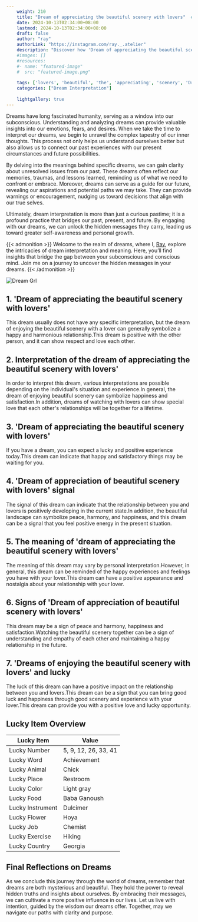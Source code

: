 ```yaml
---
    weight: 210
    title: "Dream of appreciating the beautiful scenery with lovers"  # Assuming 'title' column exists
    date: 2024-10-13T02:34:00+08:00
    lastmod: 2024-10-13T02:34:00+08:00
    draft: false
    author: "ray"
    authorLink: "https://instagram.com/ray._.atelier"
    description: "Discover how 'Dream of appreciating the beautiful scenery with lovers' can interpret your future and uncover its significant meanings in your life."
    #images: []
    #resources:
    #- name: "featured-image"
    #  src: "featured-image.png"
    
    tags: ['lovers', 'beautiful', 'the', 'appreciating', 'scenery', 'Dream', 'of', 'with']
    categories: ["Dream Interpretation"]
    
    lightgallery: true
---
```

    
Dreams have long fascinated humanity, serving as a window into our subconscious. Understanding and analyzing dreams can provide valuable insights into our emotions, fears, and desires. When we take the time to interpret our dreams, we begin to unravel the complex tapestry of our inner thoughts. This process not only helps us understand ourselves better but also allows us to connect our past experiences with our present circumstances and future possibilities.

By delving into the meanings behind specific dreams, we can gain clarity about unresolved issues from our past. These dreams often reflect our memories, traumas, and lessons learned, reminding us of what we need to confront or embrace. Moreover, dreams can serve as a guide for our future, revealing our aspirations and potential paths we may take. They can provide warnings or encouragement, nudging us toward decisions that align with our true selves.

Ultimately, dream interpretation is more than just a curious pastime; it is a profound practice that bridges our past, present, and future. By engaging with our dreams, we can unlock the hidden messages they carry, leading us toward greater self-awareness and personal growth.

{{< admonition >}}
Welcome to the realm of dreams, where I, [Ray](https://instagram.com/ray._.atelier), explore the intricacies of dream interpretation and meaning. Here, you’ll find insights that bridge the gap between your subconscious and conscious mind. Join me on a journey to uncover the hidden messages in your dreams.
{{< /admonition >}}

![Dream Grl](https://cdn.pixabay.com/photo/2017/11/02/03/35/gothic-2910057_1280.jpg "Dream Grl")

## 1. 'Dream of appreciating the beautiful scenery with lovers'
This dream usually does not have any specific interpretation, but the dream of enjoying the beautiful scenery with a lover can generally symbolize a happy and harmonious relationship.This dream is positive with the other person, and it can show respect and love each other.

## 2. Interpretation of the dream of appreciating the beautiful scenery with lovers'
In order to interpret this dream, various interpretations are possible depending on the individual's situation and experience.In general, the dream of enjoying beautiful scenery can symbolize happiness and satisfaction.In addition, dreams of watching with lovers can show special love that each other's relationships will be together for a lifetime.

## 3. 'Dream of appreciating the beautiful scenery with lovers'
If you have a dream, you can expect a lucky and positive experience today.This dream can indicate that happy and satisfactory things may be waiting for you.

## 4. 'Dream of appreciation of beautiful scenery with lovers' signal
The signal of this dream can indicate that the relationship between you and lovers is positively developing in the current state.In addition, the beautiful landscape can symbolize peace, harmony, and happiness, and this dream can be a signal that you feel positive energy in the present situation.

## 5. The meaning of 'dream of appreciating the beautiful scenery with lovers'
The meaning of this dream may vary by personal interpretation.However, in general, this dream can be reminded of the happy experiences and feelings you have with your lover.This dream can have a positive appearance and nostalgia about your relationship with your lover.

## 6. Signs of 'Dream of appreciation of beautiful scenery with lovers'
This dream may be a sign of peace and harmony, happiness and satisfaction.Watching the beautiful scenery together can be a sign of understanding and empathy of each other and maintaining a happy relationship in the future.

## 7. 'Dreams of enjoying the beautiful scenery with lovers' and lucky
The luck of this dream can have a positive impact on the relationship between you and lovers.This dream can be a sign that you can bring good luck and happiness through good scenery and experience with your lover.This dream can provide you with a positive love and lucky opportunity.

## Lucky Item Overview
| Lucky Item          | Value              |
|---------------|--------------------|
| Lucky Number        | 5, 9, 12, 26, 33, 41  |
| Lucky Word          | Achievement |
| Lucky Animal        | Chick |
| Lucky Place         | Restroom     |
| Lucky Color         | Light gray     |
| Lucky Food          | Baba Ganoush      |
| Lucky Instrument    | Dulcimer |
| Lucky Flower        | Hoya    |
| Lucky Job           | Chemist       |
| Lucky Exercise      | Hiking  |
| Lucky Country       | Georgia    |


##  Final Reflections on Dreams

As we conclude this journey through the world of dreams, remember that dreams are both mysterious and beautiful. They hold the power to reveal hidden truths and insights about ourselves. By embracing their messages, we can cultivate a more positive influence in our lives. Let us live with intention, guided by the wisdom our dreams offer. Together, may we navigate our paths with clarity and purpose.

